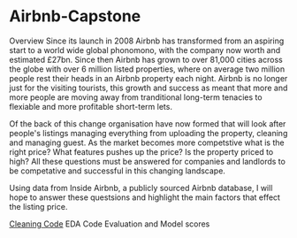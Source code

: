 # Airbnb-Capstone

Overview
Since its launch in 2008 Airbnb has transformed from an aspiring start to a world wide global phonomono, with the company now worth and estimated £27bn. Since then Airbnb has grown to over 81,000 cities across the globe with over 6 million listed properties, where on average two million people rest their heads in an Airbnb property each night. Airbnb is no longer just for the visiting tourists, this growth and success as meant that more and more people are moving away from tranditional long-term tenacies to flexiable and more profitable short-term lets.

Of the back of this change organisation have now formed that will look after people's listings managing everything from uploading the property, cleaning and managing guest. As the market becomes more competstive what is the right price? What features pushes up the price? Is the property priced to high? All these questions must be answered for companies and landlords to be competative and successful in this changing landscape.

Using data from Inside Airbnb, a publicly sourced Airbnb database, I will hope to answer these questsions and highlight the main factors that effect the listing price.

[Cleaning Code](https://github.com/MichaelFurness/Airbnb-Capstone/blob/master/AirBnB%20Completed%20cleaning%20code.ipynb)
EDA Code
Evaluation and Model scores
